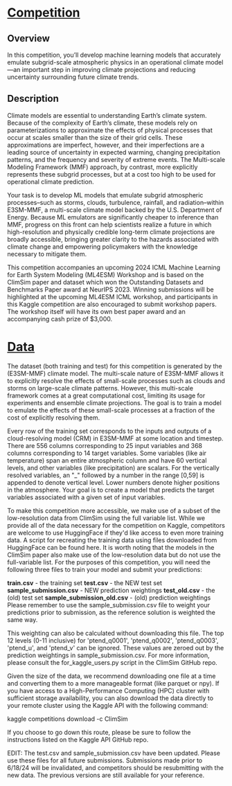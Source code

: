 # [Competition](https://www.kaggle.com/competitions/leap-atmospheric-physics-ai-climsim)
## Overview
In this competition, you’ll develop machine learning models that accurately emulate subgrid-scale atmospheric physics in an operational climate model—an important step in improving climate projections and reducing uncertainty surrounding future climate trends.

## Description
Climate models are essential to understanding Earth’s climate system. Because of the complexity of Earth’s climate, these models rely on parameterizations to approximate the effects of physical processes that occur at scales smaller than the size of their grid cells. These approximations are imperfect, however, and their imperfections are a leading source of uncertainty in expected warming, changing precipitation patterns, and the frequency and severity of extreme events. The Multi-scale Modeling Framework (MMF) approach, by contrast, more explicitly represents these subgrid processes, but at a cost too high to be used for operational climate prediction.

Your task is to develop ML models that emulate subgrid atmospheric processes–such as storms, clouds, turbulence, rainfall, and radiation–within E3SM-MMF, a multi-scale climate model backed by the U.S. Department of Energy. Because ML emulators are significantly cheaper to inference than MMF, progress on this front can help scientists realize a future in which high-resolution and physically credible long-term climate projections are broadly accessible, bringing greater clarity to the hazards associated with climate change and empowering policymakers with the knowledge necessary to mitigate them.

This competition accompanies an upcoming 2024 ICML Machine Learning for Earth System Modeling (ML4ESM) Workshop and is based on the ClimSim paper and dataset which won the Outstanding Datasets and Benchmarks Paper award at NeurIPS 2023. Winning submissions will be highlighted at the upcoming ML4ESM ICML workshop, and participants in this Kaggle competition are also encouraged to submit workshop papers. The workshop itself will have its own best paper award and an accompanying cash prize of $3,000.

# [Data](https://www.kaggle.com/competitions/leap-atmospheric-physics-ai-climsim/data)
The dataset (both training and test) for this competition is generated by the (E3SM-MMF) climate model. The multi-scale nature of E3SM-MMF allows it to explicitly resolve the effects of small-scale processes such as clouds and storms on large-scale climate patterns. However, this multi-scale framework comes at a great computational cost, limiting its usage for experiments and ensemble climate projections. The goal is to train a model to emulate the effects of these small-scale processes at a fraction of the cost of explicitly resolving them.

Every row of the training set corresponds to the inputs and outputs of a cloud-resolving model (CRM) in E3SM-MMF at some location and timestep. There are 556 columns corresponding to 25 input variables and 368 columns corresponding to 14 target variables. Some variables (like air temperature) span an entire atmospheric column and have 60 vertical levels, and other variables (like precipitation) are scalars. For the vertically resolved variables, an "_" followed by a number in the range [0,59] is appended to denote vertical level. Lower numbers denote higher positions in the atmosphere. Your goal is to create a model that predicts the target variables associated with a given set of input variables.

To make this competition more accessible, we make use of a subset of the low-resolution data from ClimSim using the full variable list. While we provide all of the data necessary for the competition on Kaggle, competitors are welcome to use HuggingFace if they'd like access to even more training data. A script for recreating the training data using files downloaded from HuggingFace can be found here. It is worth noting that the models in the ClimSim paper also make use of the low-resolution data but do not use the full-variable list. For the purposes of this competition, you will need the following three files to train your model and submit your predictions:

**train.csv** - the training set
**test.csv** - the NEW test set
**sample_submission.csv** - NEW prediction weightings
**test_old.csv** - the (old) test set
**sample_submission_old.csv** - (old) prediction weightings
Please remember to use the sample_submission.csv file to weight your predictions prior to submission, as the reference solution is weighted the same way.

This weighting can also be calculated without downloading this file. The top 12 levels (0-11 inclusive) for 'ptend_q0001', 'ptend_q0002', 'ptend_q0003', 'ptend_u', and 'ptend_v' can be ignored. These values are zeroed out by the prediction weightings in sample_submission.csv. For more information, please consult the for_kaggle_users.py script in the ClimSim GitHub repo.

Given the size of the data, we recommend downloading one file at a time and converting them to a more manageable format (like parquet or npy). If you have access to a High-Performance Computing (HPC) cluster with sufficient storage availability, you can also download the data directly to your remote cluster using the Kaggle API with the following command:

kaggle competitions download -c ClimSim

If you choose to go down this route, please be sure to follow the instructions listed on the Kaggle API GitHub repo.

EDIT: The test.csv and sample_submission.csv have been updated. Please use these files for all future submissions. Submissions made prior to 6/18/24 will be invalidated, and competitors should be resubmitting with the new data. The previous versions are still available for your reference.